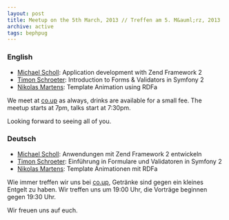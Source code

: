 ```yaml
---
layout: post
title: Meetup on the 5th March, 2013 // Treffen am 5. M&auml;rz, 2013
archive: active
tags: bephpug
---
```


### English

 * [Michael Scholl](http://sch0ll.de): Application development with Zend Framework 2
 * [Timon Schroeter](http://www.php-schulung.de): Introduction to Forms & Validators in Symfony 2
 * [Nikolas Martens](https://github.com/rtens): Template Animation using RDFa

We meet at [co.up](http://www.bephpug.de/location.html) as always, drinks are
available for a small fee. The meetup starts at 7pm, talks start at 7:30pm.

Looking forward to seeing all of you.

### Deutsch

 * [Michael Scholl](http://sch0ll.de): Anwendungen mit Zend Framework 2 entwickeln
 * [Timon Schroeter](http://www.php-schulung.de): Einf&uuml;hrung in Formulare und Validatoren in Symfony 2
 * [Nikolas Martens](https://github.com/rtens): Template Animationen mit RDFa

Wie immer treffen wir uns bei [co.up](http://www.bephpug.de/location.html),
Getränke sind gegen ein kleines Entgelt zu haben.
Wir treffen uns um 19:00 Uhr, die Vorträge beginnen gegen 19:30 Uhr.

Wir freuen uns auf euch.
